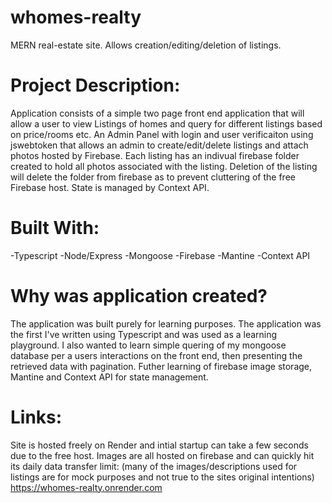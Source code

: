 # whomes-realty
MERN real-estate site. Allows creation/editing/deletion of listings.

# Project Description:
Application consists of a simple two page front end application that will allow a user to view Listings of homes and query for different listings based on 
price/rooms etc. An Admin Panel with login and user verificaiton using jswebtoken that allows an admin to create/edit/delete listings and attach photos hosted by Firebase.
Each listing has an indivual firebase folder created to hold all photos associated with the listing. Deletion of the listing will delete the folder from firebase
as to prevent cluttering of the free Firebase host. State is managed by Context API.

# Built With:
-Typescript
-Node/Express
-Mongoose
-Firebase
-Mantine
-Context API

# Why was application created?
The application was built purely for learning purposes. The application was the first I've written using Typescript and was used as a learning playground.
I also wanted to learn simple quering of my mongoose database per a users interactions on the front end, then presenting the retrieved data with pagination.
Futher learning of firebase image storage, Mantine and Context API for state management. 

# Links:
Site is hosted freely on Render and intial startup can take a few seconds due to the free host. Images are all hosted on firebase and can quickly hit
its daily data transfer limit:
(many of the images/descriptions used for listings are for mock purposes and not true to the sites original intentions) 
https://whomes-realty.onrender.com
